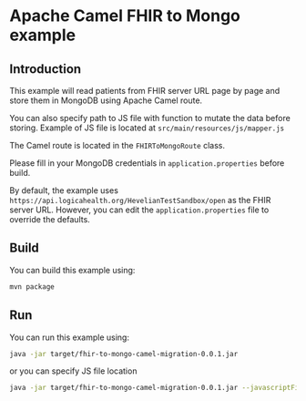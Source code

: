 # Apache Camel FHIR to Mongo example

## Introduction

This example will read patients from FHIR server URL page by page and store them in MongoDB using Apache Camel route.

You can also specify path to JS file with function to mutate the data before storing.
Example of JS file is located at `src/main/resources/js/mapper.js`

The Camel route is located in the `FHIRToMongoRoute` class.

Please fill in your MongoDB credentials in `application.properties` before build.

By default, the example uses `https://api.logicahealth.org/HevelianTestSandbox/open` as the FHIR server URL.
However, you can edit the `application.properties` file to override the defaults.

## Build

You can build this example using:

```bash
mvn package
```

## Run

You can run this example using:

```bash
java -jar target/fhir-to-mongo-camel-migration-0.0.1.jar
```

or you can specify JS file location

```bash
java -jar target/fhir-to-mongo-camel-migration-0.0.1.jar --javascriptFileLocation=c:/script/mapper.js
```